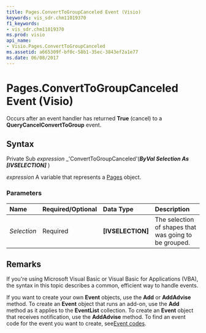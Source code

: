 ```yaml
---
title: Pages.ConvertToGroupCanceled Event (Visio)
keywords: vis_sdr.chm11019370
f1_keywords:
- vis_sdr.chm11019370
ms.prod: visio
api_name:
- Visio.Pages.ConvertToGroupCanceled
ms.assetid: a665309f-bf0c-58b1-35ec-3843ef2a1e77
ms.date: 06/08/2017
---
```



# Pages.ConvertToGroupCanceled Event (Visio)

Occurs after an event handler has returned  **True** (cancel) to a **QueryCancelConvertToGroup** event.


## Syntax

Private Sub  _expression_ _'ConvertToGroupCanceled'(**_ByVal Selection As [IVSELECTION]_** )

 _expression_ A variable that represents a [Pages](./Visio.Pages.md) object.


### Parameters



|**Name**|**Required/Optional**|**Data Type**|**Description**|
|:-----|:-----|:-----|:-----|
| _Selection_|Required| **[IVSELECTION]**|The selection of shapes that was going to be grouped.|

## Remarks

If you're using Microsoft Visual Basic or Visual Basic for Applications (VBA), the syntax in this topic describes a common, efficient way to handle events.

If you want to create your own  **Event** objects, use the **Add** or **AddAdvise** method. To create an **Event** object that runs an add-on, use the **Add** method as it applies to the **EventList** collection. To create an **Event** object that receives notification, use the **AddAdvise** method. To find an event code for the event you want to create, see[Event codes](../visio/Concepts/event-codesvisio.md).


